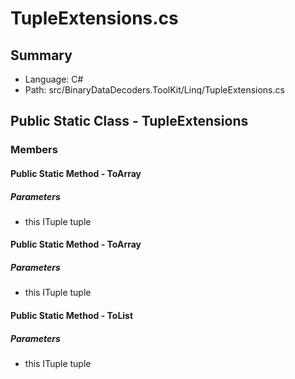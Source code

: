 ﻿# TupleExtensions.cs

## Summary

* Language: C#
* Path: src/BinaryDataDecoders.ToolKit/Linq/TupleExtensions.cs

## Public Static Class - TupleExtensions

### Members

#### Public Static Method - ToArray

#####  Parameters

 - this ITuple tuple 

#### Public Static Method - ToArray

#####  Parameters

 - this ITuple tuple 

#### Public Static Method - ToList

#####  Parameters

 - this ITuple tuple 

